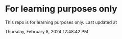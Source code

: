# For learning purposes only
This repo is for learning purposes only.
Last updated at

Thursday, February 8, 2024 12:48:42 PM

